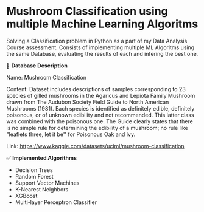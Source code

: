 # Mushroom Classification using multiple Machine Learning Algoritms
Solving a Classification problem in Python as a part of my Data Analysis Course assessment. Consists of implementing multiple ML Algoritms using the same Database, evaluating the results of each and infering the best one.

📕 **Database Description**

Name: 
Mushroom Classification

Content:
Dataset includes descriptions of samples corresponding to 23 species of gilled mushrooms in the Agaricus and Lepiota Family Mushroom drawn from The Audubon Society Field Guide to North American Mushrooms (1981). Each species is identified as definitely edible, definitely poisonous, or of unknown edibility and not recommended. This latter class was combined with the poisonous one. The Guide clearly states that there is no simple rule for determining the edibility of a mushroom; no rule like "leaflets three, let it be'' for Poisonous Oak and Ivy.

Link:
https://www.kaggle.com/datasets/uciml/mushroom-classification

✅ **Implemented Algorithms**
- Decision Trees
- Random Forest
- Support Vector Machines
- K-Nearest Neighbors
- XGBoost
- Multi-layer Perceptron Classifier
